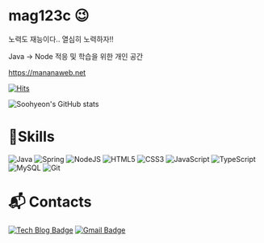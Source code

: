 # mag123c 😉
노력도 재능이다.. 열심히 노력하자!!

Java -> Node 적응 및 학습을 위한 개인 공간

https://mananaweb.net



[![Hits](https://hits.seeyoufarm.com/api/count/incr/badge.svg?url=https%3A%2F%2Fgithub.com%2Fmag123c%2Fmag123c&count_bg=%23EDA4A4&title_bg=%23FF0000&icon=&icon_color=%23E7E7E7&title=hits&edge_flat=false)](https://hits.seeyoufarm.com)

![Soohyeon's GitHub stats](https://github-readme-stats.vercel.app/api?username=mag123c&show_icons=true&theme=dark)
<!--[![Solved.ac Profile](http://mazassumnida.wtf/api/v2/generate_badge?boj=diehreo)](https://solved.ac/diehreo/)-->

# 💪Skills
![Java](https://img.shields.io/badge/Java-007396.svg?&style=for-the-badge&logo=Java&logoColor=white)
![Spring](https://img.shields.io/badge/Spring-6DB33F.svg?&style=for-the-badge&logo=Spring&logoColor=white)
![NodeJS](https://img.shields.io/badge/Node.js-339933?style=flat-square&logo=Node.js&logoColor=white)
![HTML5](https://img.shields.io/badge/HTML5-E34F26.svg?&style=for-the-badge&logo=HTML5&logoColor=white)
![CSS3](https://img.shields.io/badge/CSS3-1572B6.svg?&style=for-the-badge&logo=CSS3&logoColor=white)
![JavaScript](https://img.shields.io/badge/JavaScript-F7DF1E.svg?&style=for-the-badge&logo=JavaScript&logoColor=white)
![TypeScript](https://img.shields.io/badge/Typescript-3178C6?style=flat-square&logo=Typescript&logoColor=white)
![MySQL](https://img.shields.io/badge/MySQL-4479A1.svg?&style=for-the-badge&logo=MySQL&logoColor=white)
![Git](https://img.shields.io/badge/Git-000000.svg?&style=for-the-badge&logo=Git&logoColor=white)
 
# :mailbox_with_mail: Contacts
[![Tech Blog Badge](http://img.shields.io/badge/-Tech%20blog-red?style=flat-square&logo=tistory&link=https://mag1c.tistory.com/)](https://mag1c.tistory.com/)
[![Gmail Badge](https://img.shields.io/badge/Gmail-e6e6e6?style=flat-square&logo=Gmail&logoColor=white&link=mailto:diehreo@gmail.com)](mailto:diehreo@gmail.com)
